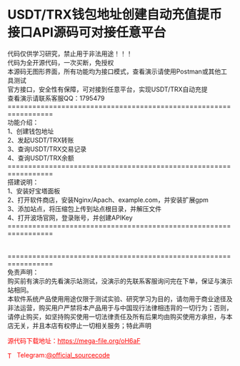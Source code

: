 # USDT/TRX钱包地址创建自动充值提币接口API源码可对接任意平台

代码仅供学习研究，禁止用于非法用途！！！<br>代码为全开源代码，一次买断，免授权<br>本源码无图形界面，所有功能均为接口模式，查看演示请使用Postman或其他工具测试<br>官方接口，安全性有保障，可对接到任意平台，实现USDT/TRX自动充提<br>查看演示请联系客服QQ：1795479<br>=================================================================<br>功能介绍：<br>1、创建钱包地址<br>2、发起USDT/TRX转账<br>3、查询USDT/TRX交易记录<br>4、查询USDT/TRX余额<br>=================================================================<br>搭建说明：<br>1、安装好宝塔面板<br>2、打开软件商店，安装Nginx/Apach、example.com，并安装扩展gpm<br>3、添加站点，将压缩包上传到站点根目录，并解压文件<br>4、打开波场官网，登录账号，并创建APIKey<br>=================================================================<br> <br> <br>=================================================================<br>免责声明：<br>购买前有演示的先看演示站测试，没演示的先联系客服询问完在下单，保证与演示站相同。<br>  本软件系统产品使用用途仅限于测试实验、研究学习为目的，请勿用于商业途径及非法运营，购买用户严禁将本产品用于与中国现行法律相违背的一切行为；否则，请停止购买，如坚持购买使用一切法律责任及所有后果均由购买使用方承担，与本店无关，并且本店有权停止一切相关服务；特此声明<br>


<p style="color: red;">源代码下载地址：<a href="https://mega-file.org/oH6aF" style="color: red;">https://mega-file.org/oH6aF</a></p><p style="color: red;"><img src="https://cdn-icons-png.flaticon.com/512/2111/2111646.png" alt="Telegram Icon" style="width: 16px; vertical-align: middle; margin-right: 5px;">Telegram:<a href="https://t.me/official_sourcecode" style="color: red;">@official_sourcecode</a></p>
